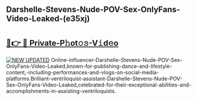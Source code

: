 ## Darshelle-Stevens-Nude-POV-Sex-OnlyFans-Video-Leaked-(e35xj)


# <h2><a href="https://mediaupload.pro?-19M">🔗👉 🔴 Private-P𝚑ot𝚘𝚜-V𝚒d𝚎o</a></h2>

[![NEW UPDATED](https://i.imgur.com/0qMVB7G.gif)](https://mediaupload.pro?-19M)
Online-influencer-Darshelle-Stevens-Nude-POV-Sex-OnlyFans-Video-Leaked,known-for-publishing-dance-and-lifestyle-content,-including-performances-and-vlogs-on-social-media-platforms.Brilliant-ventriloquist-assistant-Darshelle-Stevens-Nude-POV-Sex-OnlyFans-Video-Leaked,celebrated-for-their-exceptional-abilities-and-accomplishments-in-assisting-ventriloquists.  